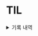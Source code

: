 # TIL

<details>
<summary>기록 내역</summary>

> `230403`
> - 코테 : 유니온 파인드 (백준 단계별로 풀기에 격변이 일어나고 있다)  
> - 스팀 프로젝트

> `230331`  
> - 코테 : 트리 복습

> `230330`  
> - 이력서 작성 & 제출 완  
> - 스팀 프로젝트 : 좋아요/싫어요 비율과 보유자 수, 유/무료 게임 간의 관계
 
> `230328`
> - 이력서 작성 중..

> `230327`
>  - 스팀 프로젝트 : EDA(진도가 느리다~)

> `230323`
> - 코테 : 그래프 속 트리 판별하기 : 트리 종료  
> - 스팀 자료를 볼 수 있을 것 같아서 스팀 데이터 분석 프로젝트도 시작

> `230322`
> - 코테 : 이진 탐색 트리 (Preorder 줬을 때 Postorder를 출력해라~) 

> `230321`
> - Pandas 감각 깨우기 - 미니 프로젝트(?) : 2022년 서울 데이터 : 미세먼지 농도와 습도 간의 관계 분석 및 시각화
> - 피어슨 상관계수와, 회귀식의 R^2(결정계수)는 다른 값이구나..?    

> `230320`
> - 코테 : 트리 1문제(중, 후위 탐색으로 전위 탐색 구현하기)  
> - 풀이를 봤는데 변수가 좀 이상해서 다른 걸 넣으니까 출력초과 뜸;  

> `230317`
> - 코테 : 트리 2문제 (지름, 이진 트리 순회) 

> `230316`
> - 코테 : 트리 2문제
> - Tableau 가이드 완료 - 근데 작성한 게 날아간 듯 하다? 
> - 낼부터는 다시 자소서(스마게) & 기업 탐방에 집중

> `230315`
> - 코테 : (역추적 끝) 2문제 풀었는데, 앞문제가 쉬워서 뒷문제까지 풀었더니 너무 오래 걸려서 다른 해야할 일을 못했다. 하루 1문제만 풀자.  

> `230314`  
> - 코테 : DSLR - 기록은 간단하게 할수록 좋고(문자열에 추가하는 방식), 역추적도 진행하지 않고 바로 경로를 출력하면 더 좋다.
> - 계산도 가급적 숫자나 문자 자체를 이용하는 게 좋다. 배열 등을 구현하는 것보다는..
> - Tableau 가이드 3 ~ 5장 및 5장 뒷쪽 연습 : Pandas로 빽빽하게 개고생하면서 데이터를 탐색하는 것보다, Tableau를 이용하는 게 훨씬 강력한 것 같다.

> `230313`
> - 코테 : 숨바꼭질 4 - 원래 알고리즘으로 해도 정답이었던 것 같은데..  
> - 마이너스 값을 제외하고 진행한다든가, 2차원 배열을 만드는 방식이라든가 등 그래도 공부가 되는 것들이 있었다.
> - 특히 다차원 배열은 그냥 `[a * N for _ in range(N)]` 을 기억해두는 게 편할 것 같다.

> `230308`
> - 코테 : 경찰차 - 나중에 머리 식히고 다시 ㄱㄱ 거의 4시간 풀었는데도 이해가 안 된다 : 풀이가 무슨 원리인지는 알겠는데 그걸 구현하는게 빡셈  
> - (2) : 문제 다시 풀어봤는데 백준에 있는 반례랑 예제 다 맞는데 채점하면 틀렸습니다가 뜬다. 반례를 알아야 원인을 알 거 같은데... GG..

> `230307`  
> - 코테 : 백트래킹 1문제 (LCS 2) : 역으로 추적하는 조건을 생각하는 게 어렵다. 알고보니 쉬운데 생각해내긴 어려운..  

> `230306`
> - 코테 : 백트래킹 - 이진 탐색 백트래킹은 한번 더 봐야 할 것 같다. 복습하긴 했는데 그래도 헷갈린다..  
> - 2번 커밋 : 코드 파일을 안 넣어놔서 추가함 + 백준 14003번 한 번 더 풀어봄  
> - 카페에서는 복잡했는데 집에 와서 좀 쉬었다가 다시 푸니까 명료하게 쫙 풀었다 굳  

> `230303`
> - 코테 : 투 포인터 마무리 / Meet In The Middle 어렵다~ 이진탐색이 좀 헷갈림  

> `230302`
> - 코테 : (Python) 투 포인터 2문제  

> `230301`
> - 코테 : (SQL) 프로그래머스에 있는 문제들 다 풀었다  


> `230228`
> - 코테 : (Python) 최단 경로 2문제 & 마무리 / (SQL) 4문제  
> - SQL의 JOIN 문제 하나가 겁나 어려워서 시간을 많이 잡아먹었다. 역시 코테의 최대 난관은 조건식을 생각해내는 거임..  

> `230227`  
> - 코테 : (Python) 최단 경로 1문제 (벨만-포드 알고리즘) / (SQL) 18문제  
> - SQL의 경우 프로그래머스에서 순서대로 풀라고 준 문제는 다 풀었고, 남은 문제들만 더 풀면 될 것 같음! 

> `230224`  
> - 코테 : (Python) 최단 경로 3문제  / (SQL) : 취소되지 않은 진료 예약 조회하기 부터 계속하자  
> - 비교하기 편하라고 넣었다는 `float('inf')`값으로 리스트를 초기화했더니 틀렸습니다!가 뜬다. 적당히 큰 수를 넣어야 하나.....

> `230223`  
> - 코테 : (Python) 최단 경로 시작 / (SQL) : 다음 문제로 넘어가는 방식이 저런 SELECT, GROUP BY 순서가 아니었다 (왔다갔다 함)  
> - 어쩄든 문제풀이.  

> `230222`  
> - 코테 : (Python) 그래프와 탐색 완료 / (SQL) 시작 : SELECT 완료, GROUP BY 2문제  
> - 22년은 아니지만 대콩절이다. 22년은 아니지만 대콩절이다.

> `230221`
> - 코테 : 그래프와 탐색(이분 그래프만 풀면 됨)
> - 기억이 나서 문제가 잘 풀리는 게 신기했던 하루다.

> `230220`  
> - 코테 : 그래프와 탐색(DFS, BFS)  
> - 회사 알아봐야 하는데 갑자기 비관론에 빠짐  

> `230217`
> - 코테 : 스택 2 - 오아시스 재결합  
> - 풀이 완 : 히스토그램이랑 비슷한 듯 다르다. 몇 시간을 썼는지 모르겠지만 이미지 파일로 풀이를 올려놨다..

> `230216`
> - 코테 : 스택 2 - 오등큰수, 히스토그램
> - 히스토그램의 경우 분할 정복에도 나왔었는데, 오히려 스택을 이용한 풀이가 이해가 쉬웠다. 직접 생각하라고 하면 못하겠지만.
> - 그래도 그 때 스택을 이용한 풀이법도 알아둬서 오늘 한 건 복습에 가까웠다. 그래도 디테일까지 기억하는 건 쉬운 게 아니긴 했다.

> `230215`
> - 코테 : 스택 2 - 오큰수  
> - 잘 모르겠으면 답지를 보면서 원리를 알고 그걸 염두에 두면서 직접 풀어보는 게 좋겠다  
> - 혼자 머리 쥐어짜면 시간을 좀 많이 잡아먹기 때문에..

> `230214`
> - 코테 : 스택 2 // 코테는 하루에 1문제씩 풀자 : 여유가 생기면 팍팍 나가자
> - 답지를 보면 쉽게쉽게 푸는데, 조건을 너무 복잡하게 생각하는 경향이 있는 것 같다.

> `230213`  
> - 코테 : DP2 마무리
> - 코테 공부하다보니까 자소서 쓸 시간이 없다. 자소서들을 좀 쓴 다음에 다시 공부해야겠다
> - 코테는 볼 수도 있고 다른 걸로 대체될 수 있지만 자소서나 포폴은 꼭 있어야 하니께?

> `230210`
> - 코테 : DP2
> - 오늘은 왠지 의욕이 없읍니다

> `230209`
> - 코테 : 우선순위 큐, DP2(이거 1문제가 우선순위큐 3문제보다 오래 걸림)  
> - 자소서 : 코테하다보면 시간이 훅 간다;

> `230208`
> - 코테 : 이분 탐색 마무리(k번쨰 수 복습 & LIS)  

> `230207`  
>  - 코테 : 이분 탐색(어렵다 : k번째수부터 다시 계속)

> `230206`  
> - 코테 : 가장 긴 정사각형 스택 풀이 복습 및 분할 정복 풀이 
> - 자소서 작성 시작 : 프로젝트 pdf 정리 & 자유 형식 작성 ㄱ

> `230203`
> - 코테 : 분할 정복(2)
> - 가장 큰 히스토그램 직사각형 문제 마무리 해야 함  
>   - 스택을 이용한 풀이는 그래도 이해가 가는데(직접 구현하라고 하면 또 막히겠지만)   
>   - 분할정복으로 푸는 방법은 어떻게 해야 하는지 감이 안 온다  
>   - 플레 5의 벽.. 높다!

> `230202`
> - 코테 : 분할 정복(1)  
> - 기억할 내용 : 페르마의 소정리, 곱셈 빨리 하기 

> `230201`
> - 코테 : 스택 + 큐와 덱 다 끝냄  

> `230131`  
> - 코테 : 누적합(체스판 칠하기2) + 그리디 알고리즘

> `230130`
> - 코테 : 누적합 - 체스판 다시 칠하기부터 계속해야 함  

> `230127`
> - 코테 : DP 마무리 - 그러나 마무리가 아닌..(진도 상 다 풀고 가긴 하지만 완전히 캐치했다고 하긴 힘들다.)

> `230126`  
> - 코테 : DP : DP 그 자체보다도 이걸 어떻게 이용하고 점화식을 어떻게 세우느냐가 더 어려운 것 같다.

> `230124`  
> - 코테 준비 : DP 시작  // 피보나치 수열일 줄은 몰랐다

> `230120`  
> - 코테 준비 : 백트래킹 완료

> `230119`  
> - 코테 연습 : 백트래킹 - N-Queens 제대로 정리 & 풀이 필요

> `230118`  
> - 코테 연습 : 정수론 마무리

> `230117`
> - 코테 연습 : 정수론 "검문"부터 계속 ㄱㄱ

> `230116`  
> 1) 코테 연습 : 재귀, 브루탈포스, 집합과 맵(바로 다음으로 넘어감)  

> `230113`  
> 1) 코테 연습 : 정렬, 재귀

> `230112`  
> 1) 코테 연습 : 정렬(선택, 삽입, 퀵, 카운팅)

> `230111`  
> 1) 코테 연습 : 소수, 2차원 행렬 (다 까먹었네 ㄷㄷ)


> `230110`  
> 1) 컨테이너에 주피터 띄우고 MLFlow 연동하기 : 주피터를 띄우는 건 성공했으나 리소스를 상당히 잡아먹음. 컨테이너를 더 띄우는 건 노트북 환경에선 불가능할 것 같고, 클라우드에서 해야할 것 같다.   
> 실패했지만 정리해놓은 파일이 아까워서 `Failed` 폴더를 만들었고, 새로 알게된 도커에 대한 내용은 도커 파일로 이동시켰다.  
> 2) 구글 트렌드 시각화 : `simple_projects/google_trends/`에 저장. `pytrends`를 이용해 긁어온 뒤 시각화  


> `230105`
> `/FromObsidian` : `ML엔지니어를 위한 MLops` 끝(8-2)까지 완료
> 실습 파일은 [레포지토리](https://github.com/dowrave/MLOpsForMLE)에 추가함

> `230104`
> `/FromObsidian` : `ML엔지니어를 위한 MLops` 7-6까지 완료

> `230103`
> `/FromObsidian` : `ML엔지니어를 위한 MLops` 7-2까지 완료  
> 작동이 안되는 내용이 있어 `Pull Request`란 걸 처음 해봄

> `230102`  
> `/FromObsidian` : `ML엔지니어를 위한 MLops` 6-1까지 완료

> `221228` : `공부 메모/data science/kubeflow`   
로컬 환경에서 `kubeflow pod`을 띄우는 과정에서 렉이 엄청 발생해서 실습을 진행할 수 없음  
  같은 분께서 작성한 `docker` & `mlflow`를 이용한 `mlops` 가이드가 있어서 그걸로 바꿈

</details>

